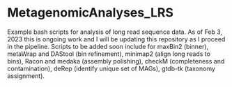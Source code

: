 # MetagenomicAnalyses_LRS
Example bash scripts for analysis of long read sequence data. As of Feb 3, 2023 this is ongoing work and I will be updating this repository as I proceed in the pipeline. Scripts to be added soon include for maxBin2 (binner), metaWrap and DAStool (bin refinement), minimap2 (align long reads to bins), Racon and medaka (assembly polishing), checkM (completeness and contamination), deRep (identify unique set of MAGs), gtdb-tk (taxonomy assignment).
